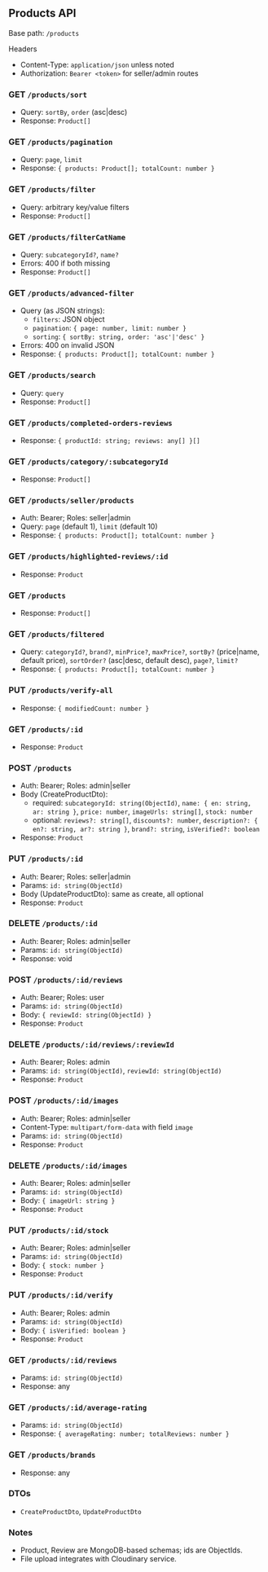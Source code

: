 ## Products API

Base path: `/products`

Headers
- Content-Type: `application/json` unless noted
- Authorization: `Bearer <token>` for seller/admin routes

### GET `/products/sort`
- Query: `sortBy`, `order` (asc|desc)
- Response: `Product[]`

### GET `/products/pagination`
- Query: `page`, `limit`
- Response: `{ products: Product[]; totalCount: number }`

### GET `/products/filter`
- Query: arbitrary key/value filters
- Response: `Product[]`

### GET `/products/filterCatName`
- Query: `subcategoryId?`, `name?`
- Errors: 400 if both missing
- Response: `Product[]`

### GET `/products/advanced-filter`
- Query (as JSON strings):
  - `filters`: JSON object
  - `pagination`: `{ page: number, limit: number }`
  - `sorting`: `{ sortBy: string, order: 'asc'|'desc' }`
- Errors: 400 on invalid JSON
- Response: `{ products: Product[]; totalCount: number }`

### GET `/products/search`
- Query: `query`
- Response: `Product[]`

### GET `/products/completed-orders-reviews`
- Response: `{ productId: string; reviews: any[] }[]`

### GET `/products/category/:subcategoryId`
- Response: `Product[]`

### GET `/products/seller/products`
- Auth: Bearer; Roles: seller|admin
- Query: `page` (default 1), `limit` (default 10)
- Response: `{ products: Product[]; totalCount: number }`

### GET `/products/highlighted-reviews/:id`
- Response: `Product`

### GET `/products`
- Response: `Product[]`

### GET `/products/filtered`
- Query: `categoryId?`, `brand?`, `minPrice?`, `maxPrice?`, `sortBy?` (price|name, default price), `sortOrder?` (asc|desc, default desc), `page?`, `limit?`
- Response: `{ products: Product[]; totalCount: number }`

### PUT `/products/verify-all`
- Response: `{ modifiedCount: number }`

### GET `/products/:id`
- Response: `Product`

### POST `/products`
- Auth: Bearer; Roles: admin|seller
- Body (CreateProductDto):
  - required: `subcategoryId: string(ObjectId)`, `name: { en: string, ar: string }`, `price: number`, `imageUrls: string[]`, `stock: number`
  - optional: `reviews?: string[]`, `discounts?: number`, `description?: { en?: string, ar?: string }`, `brand?: string`, `isVerified?: boolean`
- Response: `Product`

### PUT `/products/:id`
- Auth: Bearer; Roles: seller|admin
- Params: `id: string(ObjectId)`
- Body (UpdateProductDto): same as create, all optional
- Response: `Product`

### DELETE `/products/:id`
- Auth: Bearer; Roles: admin|seller
- Params: `id: string(ObjectId)`
- Response: void

### POST `/products/:id/reviews`
- Auth: Bearer; Roles: user
- Params: `id: string(ObjectId)`
- Body: `{ reviewId: string(ObjectId) }`
- Response: `Product`

### DELETE `/products/:id/reviews/:reviewId`
- Auth: Bearer; Roles: admin
- Params: `id: string(ObjectId)`, `reviewId: string(ObjectId)`
- Response: `Product`

### POST `/products/:id/images`
- Auth: Bearer; Roles: admin|seller
- Content-Type: `multipart/form-data` with field `image`
- Params: `id: string(ObjectId)`
- Response: `Product`

### DELETE `/products/:id/images`
- Auth: Bearer; Roles: admin|seller
- Params: `id: string(ObjectId)`
- Body: `{ imageUrl: string }`
- Response: `Product`

### PUT `/products/:id/stock`
- Auth: Bearer; Roles: admin|seller
- Params: `id: string(ObjectId)`
- Body: `{ stock: number }`
- Response: `Product`

### PUT `/products/:id/verify`
- Auth: Bearer; Roles: admin
- Params: `id: string(ObjectId)`
- Body: `{ isVerified: boolean }`
- Response: `Product`

### GET `/products/:id/reviews`
- Params: `id: string(ObjectId)`
- Response: any

### GET `/products/:id/average-rating`
- Params: `id: string(ObjectId)`
- Response: `{ averageRating: number; totalReviews: number }`

### GET `/products/brands`
- Response: any

### DTOs
- `CreateProductDto`, `UpdateProductDto`

### Notes
- Product, Review are MongoDB-based schemas; ids are ObjectIds.
- File upload integrates with Cloudinary service.


